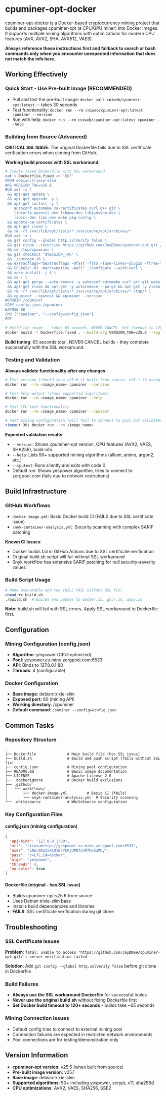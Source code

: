 # cpuminer-opt-docker

cpuminer-opt-docker is a Docker-based cryptocurrency mining project that builds and packages cpuminer-opt (a CPU/GPU miner) into Docker images. It supports multiple mining algorithms with optimizations for modern CPU features (AVX, AVX2, SHA, AVX512, VAES).

**Always reference these instructions first and fallback to search or bash commands only when you encounter unexpected information that does not match the info here.**

## Working Effectively

### Quick Start - Use Pre-built Image (RECOMMENDED)
- Pull and test the pre-built image: `docker pull cniweb/cpuminer-opt:latest` -- takes 30 seconds
- Test functionality: `docker run --rm cniweb/cpuminer-opt:latest cpuminer --version`
- Run with help: `docker run --rm cniweb/cpuminer-opt:latest cpuminer --help`

### Building from Source (Advanced)
**CRITICAL SSL ISSUE**: The original Dockerfile fails due to SSL certificate verification errors when cloning from GitHub.

**Working build process with SSL workaround**:
```bash
# Create fixed Dockerfile with SSL workaround
cat > Dockerfile.fixed << 'EOF'
FROM debian:trixie-slim
ARG VERSION_TAG=v25.6
RUN set -x \
 && apt-get update \
 && apt-get upgrade -y \
 && apt-get install -y \
    autoconf automake ca-certificates curl g++ git \
    libcurl4-openssl-dev libgmp-dev libjansson-dev \
    libssl-dev libz-dev make pkg-config \
 && update-ca-certificates \
 && apt-get clean \
 && rm -rf /var/lib/apt/lists/* /var/cache/apt/archives/*
RUN set -x \
 && git config --global http.sslVerify false \
 && git clone --recursive https://github.com/JayDDee/cpuminer-opt.git /tmp/cpuminer \
 && cd /tmp/cpuminer \
 && git checkout "$VERSION_TAG" \
 && ./autogen.sh \
 && extracflags="$extracflags -Ofast -flto -fuse-linker-plugin -ftree-loop-if-convert-stores" \
 && CFLAGS="-O3 -march=native -Wall" ./configure --with-curl \
 && make install -j 4 \
 && cd / \
 && apt-get purge --auto-remove -y autoconf automake curl g++ git make pkg-config \
 && apt-get clean && apt-get -y autoremove --purge && apt-get -y clean \
 && rm -rf /var/lib/apt/lists/* /var/cache/apt/archives/* /tmp/* \
 && cpuminer --cputest && cpuminer --version
WORKDIR /cpuminer
COPY config.json /cpuminer
EXPOSE 80
CMD ["cpuminer", "--config=config.json"]
EOF

# Build the image -- takes 65 seconds. NEVER CANCEL. Set timeout to 120+ seconds.
docker build -f Dockerfile.fixed . --build-arg VERSION_TAG=v25.6 --tag cpuminer-local:latest
```

**Build timing**: 65 seconds total. NEVER CANCEL builds - they complete successfully with the SSL workaround.

### Testing and Validation
**Always validate functionality after any changes**:
```bash
# Test version (should show v25.6 if built from source, v25.1 if using pre-built)
docker run --rm <image_name> cpuminer --version

# Test help output (shows supported algorithms)
docker run --rm <image_name> cpuminer --help

# Test CPU test functionality
docker run --rm <image_name> cpuminer --cputest

# Test mining configuration (will fail to connect to pool but validates config parsing)
timeout 30s docker run --rm <image_name>
```

**Expected validation results**:
- `--version`: Shows cpuminer-opt version, CPU features (AVX2, VAES, SHA256), build info
- `--help`: Lists 50+ supported mining algorithms (allium, anime, argon2, etc.)
- `--cputest`: Runs silently and exits with code 0
- Default run: Shows yespower algorithm, tries to connect to zergpool.com (fails due to network restrictions)

## Build Infrastructure

### GitHub Workflows
- `docker-image.yml`: Basic Docker build CI (FAILS due to SSL certificate issue)
- `snyk-container-analysis.yml`: Security scanning with complex SARIF patching

**Known CI Issues**:
- Docker builds fail in GitHub Actions due to SSL certificate verification
- Original build.sh script will fail without SSL workaround
- Snyk workflow has extensive SARIF patching for null security-severity values

### Build Script Usage
```bash
# Make executable and run (WILL FAIL without SSL fix)
chmod +x build.sh
./build.sh  # Builds and pushes to docker.io, ghcr.io, quay.io
```

**Note**: build.sh will fail with SSL errors. Apply SSL workaround to Dockerfile first.

## Configuration

### Mining Configuration (config.json)
- **Algorithm**: yespower (CPU-optimized)
- **Pool**: yespower.eu.mine.zergpool.com:6533
- **API**: Binds to 127.0.0.1:80
- **Threads**: 4 (configurable)

### Docker Configuration
- **Base image**: debian:trixie-slim
- **Exposed port**: 80 (mining API)
- **Working directory**: /cpuminer
- **Default command**: `cpuminer --config=config.json`

## Common Tasks

### Repository Structure
```
.
├── Dockerfile              # Main build file (has SSL issue)
├── build.sh                # Build and push script (fails without SSL fix)
├── config.json             # Mining pool configuration
├── README.md               # Basic usage documentation
├── LICENSE                 # Apache License 2.0
├── .dockerignore           # Docker build exclusions
├── .github/
│   └── workflows/
│       ├── docker-image.yml         # Basic CI (fails)
│       └── snyk-container-analysis.yml  # Security scanning
└── .whitesource            # WhiteSource configuration
```

### Key Configuration Files

#### config.json (mining configuration)
```json
{
  "api-bind": "127.0.0.1:80",
  "url": "stratum+tcp://yespower.eu.mine.zergpool.com:6533",
  "user": "LNec6RpZxX6Q1EJYkKjUPBTohM7Ux6uMUy",
  "pass": "c=LTC,id=docker",
  "algo": "yespower",
  "threads": 4,
  "no-color": true
}
```

#### Dockerfile (original - has SSL issue)
- Builds cpuminer-opt v25.6 from source
- Uses Debian trixie-slim base
- Installs build dependencies and libraries
- **FAILS**: SSL certificate verification during git clone

## Troubleshooting

### SSL Certificate Issues
**Problem**: `fatal: unable to access 'https://github.com/JayDDee/cpuminer-opt.git/': server verification failed`

**Solution**: Add `git config --global http.sslVerify false` before git clone in Dockerfile

### Build Failures
- **Always use the SSL workaround Dockerfile** for successful builds
- **Never use the original build.sh** without fixing Dockerfile first
- **Set Docker build timeout to 120+ seconds** - builds take ~65 seconds

### Mining Connection Issues
- Default config tries to connect to external mining pool
- Connection failures are expected in restricted network environments
- Pool connections are for testing/demonstration only

## Version Information
- **cpuminer-opt version**: v25.6 (when built from source)
- **Pre-built image version**: v25.1 
- **Base image**: debian:trixie-slim
- **Supported algorithms**: 50+ including yespower, scrypt, x11, sha256d
- **CPU optimizations**: AVX2, VAES, SHA256, SSE2